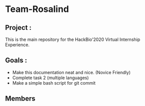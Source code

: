 # **Team-Rosalind**

## Project : 
This is the main repository for the HackBio'2020 Virtual Internship Experience.

## Goals :
* Make this documentation neat and nice. (Novice Friendly)
* Complete task 2 (multiple languages)
* Make a simple bash script for git commit

## Members

